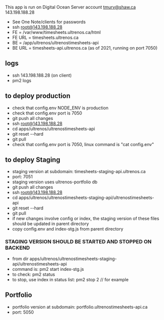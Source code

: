 This app is run on Digital Ocean Server account tmurv@shaw.ca 143.198.188.28

- See One Note/clients for passwords
- ssh root@143.198.188.28
- FE = /var/www/timesheets.ultrenos.ca/html
- FE URL = timesheets.ultrenos.ca
- BE = /app/ultrenos/ultrenostimesheets-api
- BE URL = timesheets-api.ultrenos.ca (as of 2021, running on port 7050)

## logs
- ssh 143.198.188.28 (on client)
- pm2 logs

## to deploy production
- check that config.env NODE_ENV is production
- check that config.env port is 7050
- git push all changes
- ssh root@143.198.188.28
- cd apps/ultrenos/ultrenostimesheets-api
- git reset --hard
- git pull
- check that config.env port is 7050, linux command is "cat config.env"

## to deploy Staging
- staging version at subdomain: timesheets-staging-api.ultrenos.ca
- port: 7051
- staging version uses ultrenos-portfolio db
- git push all changes
- ssh root@143.198.188.28
- cd apps/ultrenos/ultrenostimesheets-staging-api/ultrenostimesheets-api
- git reset --hard
- git pull
- if new changes involve config or index, the staging version of these files should be updated in parent directory
- copy config.env and index-stg.js from parent directory
### STAGING VERSION SHOULD BE STARTED AND STOPPED ON BACKEND
- from dir apps/ultrenos/ultrenostimesheets-staging-api/ultrenostimesheets-api
- command is: pm2 start index-stg.js
- to check: pm2 status
- to stop, use index in status list: pm2 stop 2 // for example

## Portfolio
- portfolio version at subdomain: portfolio.ultrenostimesheets-api.ca
- port: 5050

